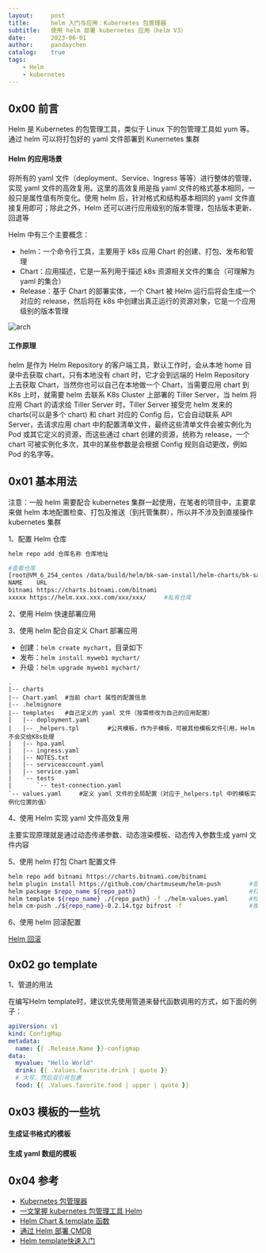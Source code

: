 ```yaml
---
layout:     post
title:      helm 入门与应用：Kubernetes 包管理器
subtitle:   使用 helm 部署 kubernetes 应用（helm V3）
date:       2023-06-01
author:     pandaychen
catalog:    true
tags:
    - Helm
    - kubernetes
---
```


##  0x00    前言
Helm 是 Kubernetes 的包管理工具，类似于 Linux 下的包管理工具如 yum 等。通过 helm 可以将打包好的 yaml 文件部署到 Kunernetes 集群
####    Helm 的应用场景
将所有的 yaml 文件（deployment、Service、Ingress 等等）进行整体的管理，实现 yaml 文件的高效复用。这里的高效复用是指 yaml 文件的格式基本相同，一般只是属性值有所变化。使用 helm 后，针对格式和结构基本相同的 yaml 文件直接复用即可；除此之外，Helm 还可以进行应用级别的版本管理，包括版本更新、回退等


Helm 中有三个主要概念：

-   helm：一个命令行工具，主要用于 k8s 应用 Chart 的创建、打包、发布和管理
-   Chart：应用描述，它是一系列用于描述 k8s 资源相关文件的集合（可理解为 yaml 的集合）
-   Release：基于 Chart 的部署实体，一个 Chart 被 Helm 运行后将会生成一个对应的 release，然后将在 k8s 中创建出真正运行的资源对象，它是一个应用级别的版本管理


![arch](https://raw.githubusercontent.com/pandaychen/pandaychen.github.io/master/blog_img/kubernetes/helm-2.jpg)

####    工作原理
helm 是作为 Helm Repository 的客户端工具，默认工作时，会从本地 home 目录中去获取 chart，只有本地没有 chart 时，它才会到远端的 Helm Repository 上去获取 Chart，当然你也可以自己在本地做一个 Chart，当需要应用 chart 到 K8s 上时，就需要 helm 去联系 K8s Cluster 上部署的 Tiller Server，当 helm 将应用 Chart 的请求给 Tiller Server 时，Tiller Server 接受完 helm 发来的 charts(可以是多个 chart) 和 chart 对应的 Config 后，它会自动联系 API Server，去请求应用 chart 中的配置清单文件，最终这些清单文件会被实例化为 Pod 或其它定义的资源，而这些通过 chart 创建的资源，统称为 release，一个 chart 可被实例化多次，其中的某些参数是会根据 Config 规则自动更改，例如 Pod 的名字等。

##  0x01    基本用法

注意：一般 helm 需要配合 kubernetes 集群一起使用，在笔者的项目中，主要拿来做 helm 本地配置检查、打包及推送（到托管集群），所以并不涉及到直接操作 kubernetes 集群

1、配置 Helm 仓库 <br>

```bash
helm repo add 仓库名称 仓库地址

#查看仓库
[root@VM_6_254_centos /data/build/helm/bk-sam-install/helm-charts/bk-sam]# helm repo list
NAME    URL
bitnami https://charts.bitnami.com/bitnami
xxxxx https://helm.xxx.xxx.com/xxx/xxx/     #私有仓库
```

2、使用 Helm 快速部署应用 <br>


3、使用 helm 配合自定义 Chart 部署应用 <br>

-   创建：`helm create mychart`，目录如下
-   发布：`helm install myweb1 mychart/`
-   升级：`helm upgrade myweb1 mychart/`

```text
.
|-- charts
|-- Chart.yaml  #当前 chart 属性的配置信息
|-- .helmignore
|-- templates   #自己定义的 yaml 文件（按需修改为自己的应用配置）
|   |-- deployment.yaml
|   |-- _helpers.tpl        #公共模板，作为子模板，可被其他模板文件引用，Helm不会交给K8s处理
|   |-- hpa.yaml
|   |-- ingress.yaml
|   |-- NOTES.txt
|   |-- serviceaccount.yaml
|   |-- service.yaml
|   `-- tests
|       `-- test-connection.yaml
`-- values.yaml     #定义 yaml 文件的全局配置（对应于_helpers.tpl 中的模板实例化位置的值）
```


4、使用 Helm 实现 yaml 文件高效复用 <br>

主要实现原理就是通过动态传递参数、动态渲染模板、动态传入参数生成 yaml 文件内容


5、使用 helm 打包 Chart 配置文件 <br>
```bash
helm repo add bitnami https://charts.bitnami.com/bitnami
helm plugin install https://github.com/chartmuseum/helm-push        #安装 push 插件
helm package $repo_name ${repo_path}                                #打包配置（默认生成 ${repo_path}/Chart.yaml 中的 Version 值）
helm template ${repo_name} ./{repo_path} -f ./helm-values.yaml      #检查配置还原是否正确
helm cm-push ./${repo_name}-0.2.14.tgz bifrost -f                   #推送到 bifrost 仓库
```


6、使用 helm 回滚配置 <br>

[Helm 回滚](https://helm.sh/zh/docs/helm/helm_rollback/)

##  0x02    go template

1、管道的用法<br>

在编写Helm template时，建议优先使用管道来替代函数调用的方式，如下面的例子：

```YAML
apiVersion: v1
kind: ConfigMap
metadata:
  name: {{ .Release.Name }}-configmap
data:
  myvalue: "Hello World"
  drink: {{ .Values.favorite.drink | quote }}
  # 大写，然后双引号包裹
  food: {{ .Values.favorite.food | upper | quote }} 
```


##  0x03    模板的一些坑

####    生成证书格式的模板

####    生成 yaml 数组的模板

##  0x04    参考
-   [Kubernetes 包管理器](https://helm.sh/zh/)
-   [一文掌握 kubernetes 包管理工具 Helm](https://blog.csdn.net/weixin_53072519/article/details/126693667)
-   [Helm Chart & template 函数](https://jicki.cn/helm-chart/)
-   [通过 Helm 部署 CMDB](https://github.com/TencentBlueKing/bk-cmdb/blob/master/helm/README.md)
-   [Helm template快速入门](https://juejin.cn/post/6844904199818313735)